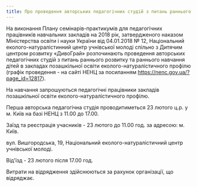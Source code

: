 ```yaml
---
title: Про проведення авторських педагогічних студій з питань раннього розвитку та раннього навчання дітей в закладах позашкільної освіти еколого-натуралістичного профілю
---
```


На виконання Плану семінарів-практикумів для педагогічних працівників навчальних закладів на 2018 рік, затвердженого наказом Міністерства освіти і науки України від 04.01.2018 № 12, Національний еколого-натуралістинний центр учнівської молоді спільно з Дитячим центром розвитку «ДивоГрай» розпочинають проведення авторських педагогічних студій з питань раннього розвитку та раннього навчання дітей в закладах позашкільної освіти еколого-натуралістичного профілю (графік проведення - на сайті НЕНЦ за посиланням https://nenc.gov.ua/?page_id=12817).

На навчання запрошуються педагогічні працівники закладів позашкільної освіти еколого-натуралістичного профілю.

Перша авторська педагогічна студія проводитиметься 23 лютого ц.р. у м. Київ на базі НЕНЦ з 11.00 до 17.00.

Заїзд та реєстрація учасників - 23 лютого до 11.00 год. за адресою: м. Київ.

вул. Вишгородська, 19, Національний еколого-натуралістичний центр учнівської молоді.

Від'їзд - 23 лютого після 17.00 год.

Витрати на відрядження здійснюються за рахунок організації, що відряджає.
